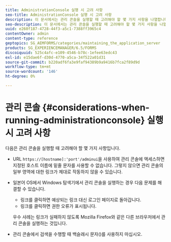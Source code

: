```yaml
---
title: AdministrationConsole 실행 시 고려 사항
seo-title: AdministrationConsole 실행 시 고려 사항
description: 이 문서에서는 관리 콘솔을 실행할 때 고려해야 할 몇 가지 사항을 나열합니다.
seo-description: 이 문서에서는 관리 콘솔을 실행할 때 고려해야 할 몇 가지 사항을 나열합니다.
uuid: e260f187-4728-44f3-a5c1-7388ff3965c4
contentOwner: admin
content-type: reference
geptopics: SG_AEMFORMS/categories/maintaining_the_application_server
products: SG_EXPERIENCEMANAGER/6.5/FORMS
discoiquuid: 525c4afc-e109-4546-b78c-1efee63edc43
exl-id: e15dae6f-d30d-4770-a5ca-34f522a01d31
source-git-commit: b220adf6fa3e9faf94389b9a9416b7fca2f89d9d
workflow-type: tm+mt
source-wordcount: '146'
ht-degree: 0%

---
```


# 관리 콘솔 {#considerations-when-running-administrationconsole} 실행 시 고려 사항

다음은 관리 콘솔을 실행할 때 고려해야 할 몇 가지 사항입니다.

* URL `https://[hostname]:'port'/adminui`을 사용하여 관리 콘솔에 액세스하면 지정된 호스트 이름에 밑줄 문자를 사용할 수 없습니다. 그렇지 않으면 관리 콘솔의 일부 영역에 대한 링크가 제대로 작동하지 않을 수 있습니다.
* 일본어 OS에서 Windows 탐색기에서 관리 콘솔을 실행하는 경우 다음 문제를 해결할 수 있습니다.

   * 링크를 클릭하면 예상되는 링크 대신 로그인 페이지로 돌아갑니다.
   * 링크를 클릭하면 권한 오류가 표시됩니다.

   우수 사례는 링크가 실패하지 않도록 Mozilla Firefox와 같은 다른 브라우저에서 관리 콘솔을 실행하는 것입니다.

* 관리 콘솔에서 검색을 수행할 때 백슬래시 문자()를 사용하지 마십시오.
